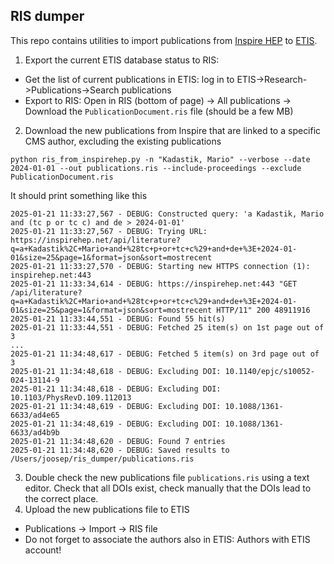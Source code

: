 ## RIS dumper

This repo contains utilities to import publications from [Inspire HEP](https://inspirehep.net/) to [ETIS](https://www.etis.ee/).

1. Export the current ETIS database status to RIS:
  - Get the list of current publications in ETIS: log in to ETIS->Research->Publications->Search publications
  - Export to RIS: Open in RIS (bottom of page) -> All publications -> Download the `PublicationDocument.ris` file (should be a few MB)

2. Download the new publications from Inspire that are linked to a specific CMS author, excluding the existing publications
```
python ris_from_inspirehep.py -n "Kadastik, Mario" --verbose --date 2024-01-01 --out publications.ris --include-proceedings --exclude PublicationDocument.ris
```
It should print something like this
```
2025-01-21 11:33:27,567 - DEBUG: Constructed query: 'a Kadastik, Mario and (tc p or tc c) and de > 2024-01-01'
2025-01-21 11:33:27,567 - DEBUG: Trying URL: https://inspirehep.net/api/literature?q=a+Kadastik%2C+Mario+and+%28tc+p+or+tc+c%29+and+de+%3E+2024-01-01&size=25&page=1&format=json&sort=mostrecent
2025-01-21 11:33:27,570 - DEBUG: Starting new HTTPS connection (1): inspirehep.net:443
2025-01-21 11:33:34,614 - DEBUG: https://inspirehep.net:443 "GET /api/literature?q=a+Kadastik%2C+Mario+and+%28tc+p+or+tc+c%29+and+de+%3E+2024-01-01&size=25&page=1&format=json&sort=mostrecent HTTP/11" 200 48911916
2025-01-21 11:33:44,551 - DEBUG: Found 55 hit(s)
2025-01-21 11:33:44,551 - DEBUG: Fetched 25 item(s) on 1st page out of 3
...
2025-01-21 11:34:48,617 - DEBUG: Fetched 5 item(s) on 3rd page out of 3
2025-01-21 11:34:48,618 - DEBUG: Excluding DOI: 10.1140/epjc/s10052-024-13114-9
2025-01-21 11:34:48,618 - DEBUG: Excluding DOI: 10.1103/PhysRevD.109.112013
2025-01-21 11:34:48,619 - DEBUG: Excluding DOI: 10.1088/1361-6633/ad4e65
2025-01-21 11:34:48,619 - DEBUG: Excluding DOI: 10.1088/1361-6633/ad4b9b
2025-01-21 11:34:48,620 - DEBUG: Found 7 entries
2025-01-21 11:34:48,620 - DEBUG: Saved results to /Users/joosep/ris_dumper/publications.ris
```

3. Double check the new publications file `publications.ris` using a text editor. Check that all DOIs exist, check manually that the DOIs lead to the correct place.
4. Upload the new publications file to ETIS
  - Publications -> Import -> RIS file
  - Do not forget to associate the authors also in ETIS: Authors with ETIS account!
